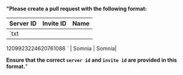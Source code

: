 

**"Please create a pull request with the following format:**

| Server ID               | Invite ID   | Name |
|-------------------------|-------------|------|
| `txt
1209923224620761088 
`     | Somnia      | Somnia|

**Ensure that the correct `server id` and `invite id` are provided in this format.**"
